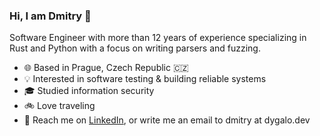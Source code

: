 ### Hi, I am Dmitry 👋

Software Engineer with more than 12 years of experience specializing in Rust and Python with a focus on writing parsers and fuzzing.

- 🌐 Based in Prague, Czech Republic 🇨🇿
- 💡 Interested in software testing & building reliable systems
- 🎓 Studied information security
- 🚲 Love traveling
- 👋 Reach me on [LinkedIn](https://www.linkedin.com/in/dmitry-dygalo/), or write me an email to dmitry at dygalo.dev
